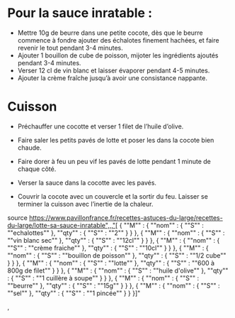 ---
...
# Pour la sauce inratable :
* Mettre 10g de beurre dans une petite cocote, dès que le beurre commence à fondre ajouter des échalotes finement hachées,
et faire revenir le tout pendant 3-4 minutes.
*  Ajouter 1 bouillon de cube de poisson, mijoter les ingrédients ajoutés pendant 3-4 minutes. 
* Verser 12 cl de vin blanc et laisser évaporer pendant 4-5 minutes. 
* Ajouter la crème fraîche jusqu’à avoir une consistance nappante.

# Cuisson 
* Préchauffer une cocotte et verser 1 filet de l’huile d’olive. 
* Faire saler les petits pavés de lotte et poser les dans la cocote bien chaude. 
* Faire dorer à feu un peu vif les pavés de lotte pendant 1 minute de chaque côté.

* Verser la sauce dans la cocotte avec les pavés. 

* Couvrir la cocote avec un couvercle et la sortir du feu.
Laisser se terminer la cuisson avec l’inertie de la chaleur.


source
https://www.pavillonfrance.fr/recettes-astuces-du-large/recettes-du-large/lotte-sa-sauce-inratable",,,"[  { ""M"" : {      ""nom"" : { ""S"" : ""echalottes"" },      ""qty"" : { ""S"" : ""2"" }    }  },  { ""M"" : {      ""nom"" : { ""S"" : ""vin blanc sec"" },      ""qty"" : { ""S"" : ""12cl"" }    }  },  { ""M"" : {      ""nom"" : { ""S"" : ""crème fraiche"" },      ""qty"" : { ""S"" : ""10cl"" }    }  },  { ""M"" : {      ""nom"" : { ""S"" : ""bouillon de poisson"" },      ""qty"" : { ""S"" : ""1/2 cube"" }    }  },  { ""M"" : {      ""nom"" : { ""S"" : ""lotte"" },      ""qty"" : { ""S"" : ""600 à 800g de filet"" }    }  },  { ""M"" : {      ""nom"" : { ""S"" : ""huile d'olive"" },      ""qty"" : { ""S"" : ""1 cuillère à soupe"" }    }  },  { ""M"" : {      ""nom"" : { ""S"" : ""beurre"" },      ""qty"" : { ""S"" : ""15g"" }    }  },  { ""M"" : {      ""nom"" : { ""S"" : ""sel"" },      ""qty"" : { ""S"" : ""1 pincée"" }    }  }]"

,